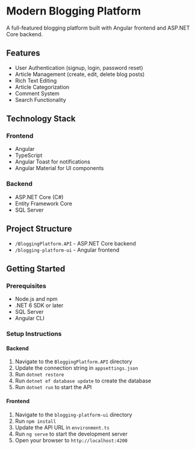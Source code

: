 # Modern Blogging Platform

A full-featured blogging platform built with Angular frontend and ASP.NET Core backend.

## Features

- User Authentication (signup, login, password reset)
- Article Management (create, edit, delete blog posts)
- Rich Text Editing
- Article Categorization
- Comment System
- Search Functionality

## Technology Stack

### Frontend
- Angular
- TypeScript
- Angular Toast for notifications
- Angular Material for UI components

### Backend
- ASP.NET Core (C#)
- Entity Framework Core
- SQL Server

## Project Structure

- `/BloggingPlatform.API` - ASP.NET Core backend
- `/blogging-platform-ui` - Angular frontend

## Getting Started

### Prerequisites

- Node.js and npm
- .NET 6 SDK or later
- SQL Server
- Angular CLI

### Setup Instructions

#### Backend
1. Navigate to the `BloggingPlatform.API` directory
2. Update the connection string in `appsettings.json`
3. Run `dotnet restore`
4. Run `dotnet ef database update` to create the database
5. Run `dotnet run` to start the API

#### Frontend
1. Navigate to the `blogging-platform-ui` directory
2. Run `npm install`
3. Update the API URL in `environment.ts`
4. Run `ng serve` to start the development server
5. Open your browser to `http://localhost:4200`